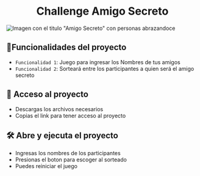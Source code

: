 <h1 align="center"> Challenge Amigo Secreto </h1>

![Imagen con el titulo "Amigo Secreto" con personas abrazandoce](https://github.com/user-attachments/assets/8f75f973-67ab-4b0b-9e66-81d952998923)

## :hammer:Funcionalidades del proyecto

- `Funcionalidad 1`: Juego para ingresar los Nombres de tus amigos
- `Funcionalidad 2`: Sorteará entre los participantes a quien será el amigo secreto

## 📁 Acceso al proyecto

- Descargas los archivos necesarios
- Copias el link para tener acceso al proyecto

## 🛠️ Abre y ejecuta el proyecto

- Ingresas los nombres de los participantes
- Presionas el boton para escoger al sorteado
- Puedes reiniciar el juego
